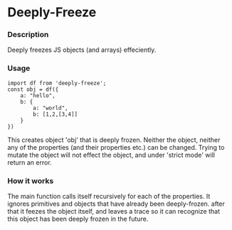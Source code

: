 # Deeply-Freeze

### Description 
Deeply freezes JS objects (and arrays) effeciently. 

### Usage 
```
import df from 'deeply-freeze';
const obj = df({
	a: "hello", 
	b: {
		a: "world", 
		b: [1,2,[3,4]]
	}
})
```
This creates object 'obj' that is deeply frozen. Neither the object, neither any of the properties (and their properties etc.) can be changed. Trying to mutate the object will not effect the object, and under 'strict mode' will return an error. 

### How it works 
The main function calls itself recursively for each of the properties. It ignores primitives and objects that have already been deeply-frozen. after that it feezes the object itself, and leaves a trace so it can recognize that this object has been deeply frozen in the future. 
